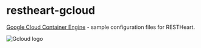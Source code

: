 # restheart-gcloud
[Google Cloud Container Engine](https://cloud.google.com/container-engine/) - sample configuration files for RESTHeart.

![Gcloud logo](https://cloud.google.com/_static/images/new-gcp-logo.png)

